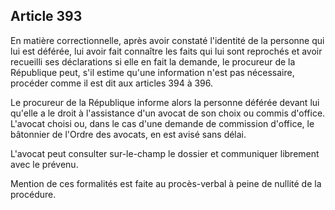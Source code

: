 Article 393
----
En matière correctionnelle, après avoir constaté l'identité de la personne qui
lui est déférée, lui avoir fait connaître les faits qui lui sont reprochés et
avoir recueilli ses déclarations si elle en fait la demande, le procureur de la
République peut, s'il estime qu'une information n'est pas nécessaire, procéder
comme il est dit aux articles 394 à 396.

Le procureur de la République informe alors la personne déférée devant lui
qu'elle a le droit à l'assistance d'un avocat de son choix ou commis d'office.
L'avocat choisi ou, dans le cas d'une demande de commission d'office, le
bâtonnier de l'Ordre des avocats, en est avisé sans délai.

L'avocat peut consulter sur-le-champ le dossier et communiquer librement avec le
prévenu.

Mention de ces formalités est faite au procès-verbal à peine de nullité de la
procédure.
